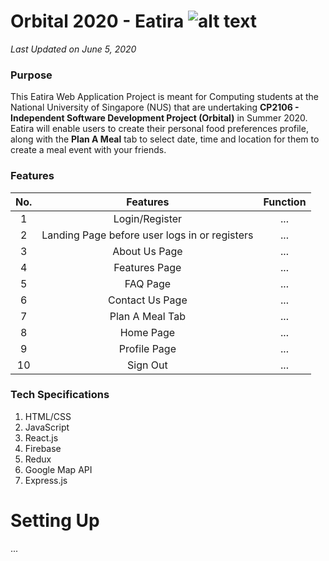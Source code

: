 # Orbital 2020 - Eatira ![alt text](https://i.imgur.com/hy5nHIpt.png) 
_Last Updated on June 5, 2020_

### Purpose
This Eatira Web Application Project is meant for Computing students at the National University of Singapore (NUS) that are undertaking **CP2106 - Independent Software Development Project (Orbital)** in Summer 2020. Eatira will enable users to create their personal food preferences profile, along with the **Plan A Meal** tab to select date, time and location for them to create a meal event with your friends. 

### Features

| No.           | Features                                       | Function  |
|:-------------:|:---------------------------------------------: |:---------:|
| 1             | Login/Register                                 | ...       |
| 2             | Landing Page before user logs in or registers  | ...       |
| 3             | About Us Page                                  | ...       |
| 4             | Features Page                                  | ...       |
| 5             | FAQ Page                                       | ...       |
| 6             | Contact Us Page                                | ...       |
| 7             | Plan A Meal Tab                                | ...       |
| 8             | Home Page                                      | ...       |
| 9             | Profile Page                                   | ...       |
| 10            | Sign Out                                       | ...       |

### Tech Specifications
1. HTML/CSS
2. JavaScript
3. React.js
4. Firebase
5. Redux
6. Google Map API
7. Express.js

# Setting Up
...
